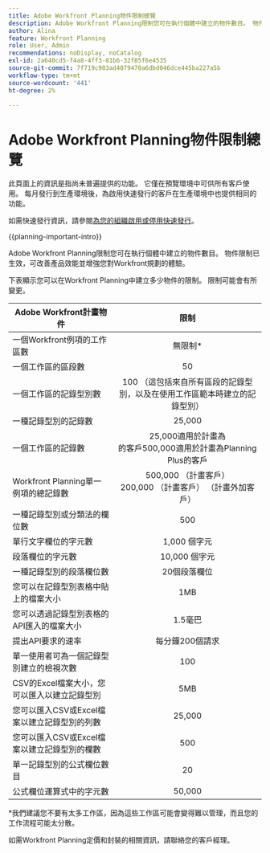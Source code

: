 ```yaml
---
title: Adobe Workfront Planning物件限制總覽
description: Adobe Workfront Planning限制您可在執行個體中建立的物件數目。 物件限制已生效，可改善產品效能並增強您對Workfront規劃的體驗。
author: Alina
feature: Workfront Planning
role: User, Admin
recommendations: noDisplay, noCatalog
exl-id: 2a640cd5-f4a8-4ff3-81b6-32f85f6e4535
source-git-commit: 7f719c903ad4079470a6dbd046dce445ba227a5b
workflow-type: tm+mt
source-wordcount: '441'
ht-degree: 2%

---
```



# Adobe Workfront Planning物件限制總覽

<span class="preview">此頁面上的資訊是指尚未普遍提供的功能。 它僅在預覽環境中可供所有客戶使用。 每月發行到生產環境後，為啟用快速發行的客戶在生產環境中也提供相同的功能。</span>

<span class="preview">如需快速發行資訊，請參閱[為您的組織啟用或停用快速發行](/help/quicksilver/administration-and-setup/set-up-workfront/configure-system-defaults/enable-fast-release-process.md)。</span>

{{planning-important-intro}}


Adobe Workfront Planning限制您可在執行個體中建立的物件數目。 物件限制已生效，可改善產品效能並增強您對Workfront規劃的體驗。

下表顯示您可以在Workfront Planning中建立多少物件的限制。 限制可能會有所變更。

| Adobe Workfront計畫物件 | 限制 |
|-------------------------------------------------------------------------------|:---------------------------------------------------------------------------------------------------------------:|
| 一個Workfront例項的工作區數 | 無限制* |
| 一個工作區的區段數 | 50 |
| 一個工作區的記錄型別數 | 100 （這包括來自所有區段的記錄型別，以及在使用工作區範本時建立的記錄型別） |
| 一種記錄型別的記錄數 | 25,000 |
| 一個工作區的記錄數 | 25,000適用於計畫為<br>的客戶500,000適用於計畫為Planning Plus的客戶 |
| Workfront Planning單一例項的總記錄數 | 500,000 （計畫客戶） <br>200,000 （計畫客戶） （計畫外加客戶） |
| 一種記錄型別或分類法的欄位數 | 500 |
| 單行文字欄位的字元數 | 1,000 個字元 |
| 段落欄位的字元數 | 10,000 個字元 |
| 一種記錄型別的段落欄位數 | 20個段落欄位 |
| 您可以在記錄型別表格中貼上的檔案大小 | 1MB |
| 您可以透過記錄型別表格的API匯入的檔案大小 | 1.5毫巴 |
| 提出API要求的速率 | 每分鐘200個請求 |
| 單一使用者可為一個記錄型別建立的檢視次數 | 100 |
| CSV的Excel檔案大小，您可以匯入以建立記錄型別 | 5MB |
| 您可以匯入CSV或Excel檔案以建立記錄型別的列數 | 25,000 |
| 您可以匯入CSV或Excel檔案以建立記錄型別的欄數 | 500 |
| <span class="preview">單一記錄型別的公式欄位數目</span> | <span class="preview">20</span> |
| <span class="preview">公式欄位運算式中的字元數</span> | <span class="preview">50,000</span> |


*我們建議您不要有太多工作區，因為這些工作區可能會變得難以管理，而且您的工作流程可能太分散。

如需Workfront Planning定價和封裝的相關資訊，請聯絡您的客戶經理。

<!--
****************KEEP THIS COMMENTED OUT:

**This functionality has been temporarily removed and it will be available at a later date.**********************
-->


<!--OLD limitations (before GA:)

|       Adobe Workfront Planning  object                                                          |                                                        Limit                                                    |
|-------------------------------------------------------------------------------|:---------------------------------------------------------------------------------------------------------------:|
|     Number of Workspaces for one Workfront instance                                      |   1,000                                                                                                         |
|     Number of sections for one workspace                                      |   50                                                                                                         |
|     Number of Record Types for one workspace                                            |   1,000 (this includes record types from all sections and those that are created when using a workspace template)  |
|     Number of records for one record type                                               |   50,000                                                                                                        |
|     Number of fields for one record type or taxonomy                            |   500                                                                                                           |
|     Number of characters for a text field                                                               |   1,000 characters                                                                                              |
|     Size of file that you can paste in a record type table                    |   1MB                                                                                                           |
|     Size of file that you can import through the API for a record type table  |   1.5MB                                                                                                         |
|     The rate at which API requests can be made                                    |   200 requests per minute                                                                                       |
| Number of views one user can create for one record type | 100 |

-->
<!--| Size of CSV of Excel file you can import* | 5MB |-->

<!--[!IMPORTANT]
>
>*This functionality has been temporarily removed and it will be available at a later date.-->
